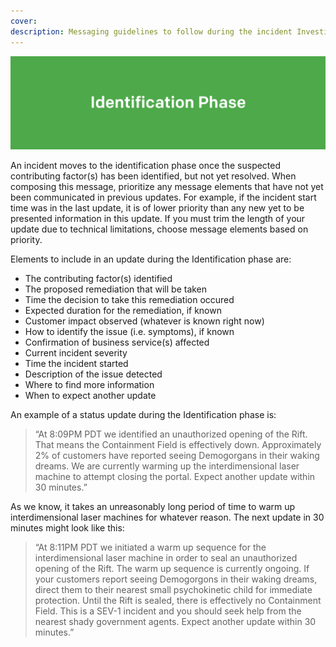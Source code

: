 ```yaml
---
cover:
description: Messaging guidelines to follow during the incident Investigation phase
---
```

![Identification](../assets/img/headers/Stakeholder_Identification.png)

An incident moves to the identification phase once the suspected contributing factor(s) has been identified, but not yet resolved. When composing this message, prioritize any message elements that have not yet been communicated in previous updates. For example, if the incident start time was in the last update, it is of lower priority than any new yet to be presented information in this update. If you must trim the length of your update due to technical limitations, choose message elements based on priority.

Elements to include in an update during the Identification phase are:

- The contributing factor(s) identified
- The proposed remediation that will be taken
- Time the decision to take this remediation occured
- Expected duration for the remediation, if known
- Customer impact observed (whatever is known right now)
- How to identify the issue (i.e. symptoms), if known
- Confirmation of business service(s) affected
- Current incident severity
- Time the incident started
- Description of the issue detected
- Where to find more information
- When to expect another update

An example of a status update during the Identification phase is:

> “At 8:09PM PDT we identified an unauthorized opening of the Rift. That means the Containment Field is effectively down. Approximately 2% of customers have reported seeing Demogorgans in their waking dreams. We are currently warming up the interdimensional laser machine to attempt closing the portal. Expect another update within 30 minutes.”

As we know, it takes an unreasonably long period of time to warm up interdimensional laser machines for whatever reason. The next update in 30 minutes might look like this:

> “At 8:11PM PDT we initiated a warm up sequence for the interdimensional laser machine in order to seal an unauthorized opening of the Rift. The warm up sequence is currently ongoing. If your customers report seeing Demogorgons in their waking dreams, direct them to their nearest small psychokinetic child for immediate protection. Until the Rift is sealed, there is effectively no Containment Field. This is a SEV-1 incident and you should seek help from the nearest shady government agents. Expect another update within 30 minutes.”
